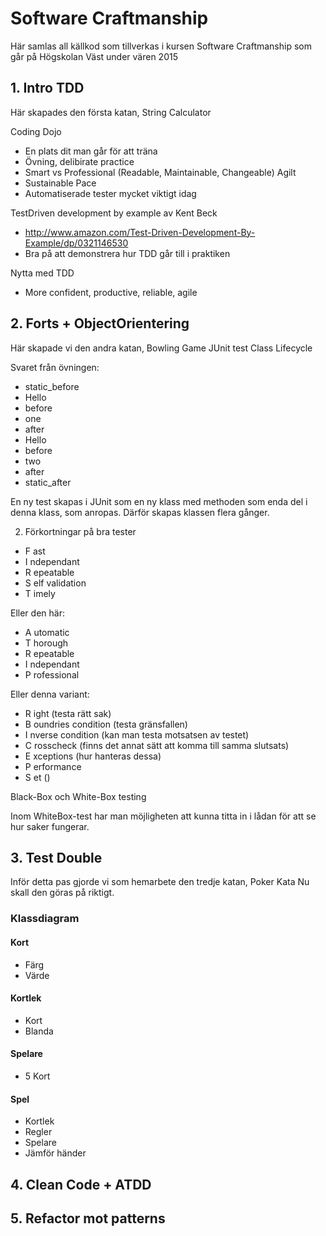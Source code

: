 # Software Craftmanship

Här samlas all källkod som tillverkas i kursen Software Craftmanship som går på Högskolan Väst under vären 2015

## 1. Intro TDD
Här skapades den första katan, String Calculator

Coding Dojo
-   En plats dit man går för att träna 
-   Övning, delibirate practice
-   Smart vs Professional (Readable, Maintainable, Changeable)
Agilt
-   Sustainable Pace
-   Automatiserade tester mycket viktigt idag

TestDriven development by example av Kent Beck
-   http://www.amazon.com/Test-Driven-Development-By-Example/dp/0321146530
-   Bra på att demonstrera hur TDD går till i praktiken

Nytta med TDD
-   More confident, productive, reliable, agile
    

## 2. Forts + ObjectOrientering
Här skapade vi den andra katan, Bowling Game
JUnit test Class Lifecycle

Svaret från övningen:
-   static_before
-   Hello
-   before
-   one
-   after
-   Hello
-   before
-   two
-   after
-   static_after

En ny test skapas i JUnit som en ny klass med methoden som enda del i denna klass, som anropas. Därför skapas klassen flera gånger.

2. Förkortningar på bra tester
-   F ast
-   I ndependant
-   R epeatable
-   S elf validation
-   T imely

Eller den här:
-   A utomatic
-   T horough
-   R epeatable
-   I ndependant
-   P rofessional

Eller denna variant:
-   R ight (testa rätt sak)
-   B oundries condition (testa gränsfallen)
-   I nverse condition (kan man testa motsatsen av testet)
-   C rosscheck (finns det annat sätt att komma till samma slutsats)
-   E xceptions (hur hanteras dessa)
-   P erformance
-   S et ()

Black-Box och White-Box testing

Inom WhiteBox-test har man möjligheten att kunna titta in i lådan för att se hur saker fungerar.

## 3. Test Double
Inför detta pas gjorde vi som hemarbete den tredje katan, Poker Kata
Nu skall den göras på riktigt.

### Klassdiagram

#### Kort
-   Färg
-   Värde
  
#### Kortlek
-   Kort
-   Blanda

#### Spelare
-   5 Kort

#### Spel
-   Kortlek
-   Regler
-   Spelare
-   Jämför händer

## 4. Clean Code + ATDD

## 5. Refactor mot patterns
